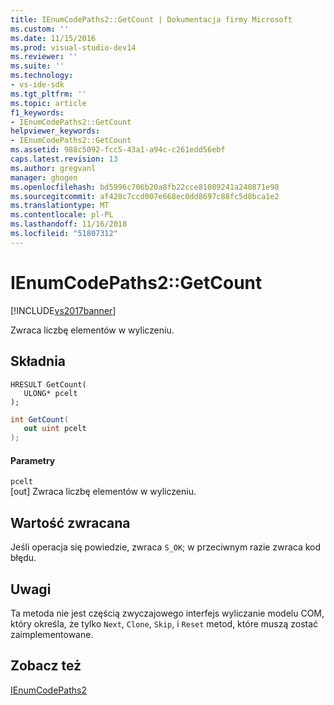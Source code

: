 ```yaml
---
title: IEnumCodePaths2::GetCount | Dokumentacja firmy Microsoft
ms.custom: ''
ms.date: 11/15/2016
ms.prod: visual-studio-dev14
ms.reviewer: ''
ms.suite: ''
ms.technology:
- vs-ide-sdk
ms.tgt_pltfrm: ''
ms.topic: article
f1_keywords:
- IEnumCodePaths2::GetCount
helpviewer_keywords:
- IEnumCodePaths2::GetCount
ms.assetid: 988c5092-fcc5-43a1-a94c-c261edd56ebf
caps.latest.revision: 13
ms.author: gregvanl
manager: ghogen
ms.openlocfilehash: bd5996c706b20a8fb22cce81089241a240871e98
ms.sourcegitcommit: af428c7ccd007e668ec0dd8697c88fc5d8bca1e2
ms.translationtype: MT
ms.contentlocale: pl-PL
ms.lasthandoff: 11/16/2018
ms.locfileid: "51807312"
---
```

# <a name="ienumcodepaths2getcount"></a>IEnumCodePaths2::GetCount
[!INCLUDE[vs2017banner](../../../includes/vs2017banner.md)]

Zwraca liczbę elementów w wyliczeniu.  
  
## <a name="syntax"></a>Składnia  
  
```cpp#  
HRESULT GetCount(  
   ULONG* pcelt  
);  
```  
  
```csharp  
int GetCount(  
   out uint pcelt  
);  
```  
  
#### <a name="parameters"></a>Parametry  
 `pcelt`  
 [out] Zwraca liczbę elementów w wyliczeniu.  
  
## <a name="return-value"></a>Wartość zwracana  
 Jeśli operacja się powiedzie, zwraca `S_OK`; w przeciwnym razie zwraca kod błędu.  
  
## <a name="remarks"></a>Uwagi  
 Ta metoda nie jest częścią zwyczajowego interfejs wyliczanie modelu COM, który określa, że tylko `Next`, `Clone`, `Skip`, i `Reset` metod, które muszą zostać zaimplementowane.  
  
## <a name="see-also"></a>Zobacz też  
 [IEnumCodePaths2](../../../extensibility/debugger/reference/ienumcodepaths2.md)

